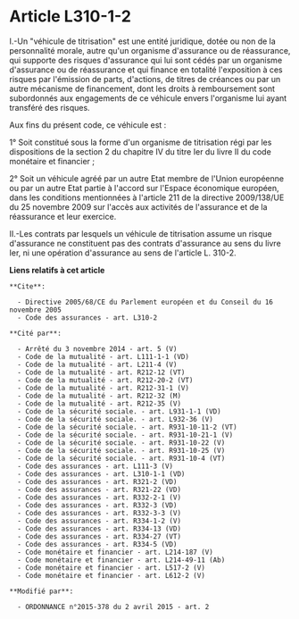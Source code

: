 # Article L310-1-2

I.-Un "véhicule de titrisation" est une entité juridique, dotée ou non de la personnalité morale, autre qu'un organisme
d'assurance ou de réassurance, qui supporte des risques d'assurance qui lui sont cédés par un organisme d'assurance ou de
réassurance et qui finance en totalité l'exposition à ces risques par l'émission de parts, d'actions, de titres de créances
ou par un autre mécanisme de financement, dont les droits à remboursement sont subordonnés aux engagements de ce véhicule
envers l'organisme lui ayant transféré des risques. 

Aux fins du présent code, ce véhicule est : 

1° Soit constitué sous la forme d'un organisme de titrisation régi par les dispositions de la section 2 du chapitre IV du
titre Ier du livre II du code monétaire et financier ; 

2° Soit un véhicule agréé par un autre Etat membre de l'Union européenne ou par un autre Etat partie à l'accord sur l'Espace
économique européen, dans les conditions mentionnées à l'article 211 de la directive 2009/138/UE du 25 novembre 2009 sur
l'accès aux activités de l'assurance et de la réassurance et leur exercice. 

II.-Les contrats par lesquels un véhicule de titrisation assume un risque d'assurance ne constituent pas des contrats
d'assurance au sens du livre Ier, ni une opération d'assurance au sens de l'article L. 310-2.

**Liens relatifs à cet article**

	**Cite**:

	  - Directive 2005/68/CE du Parlement européen et du Conseil du 16 novembre 2005
	  - Code des assurances - art. L310-2

	**Cité par**:

	  - Arrêté du 3 novembre 2014 - art. 5 (V)
	  - Code de la mutualité - art. L111-1-1 (VD)
	  - Code de la mutualité - art. L211-4 (V)
	  - Code de la mutualité - art. R212-12 (VT)
	  - Code de la mutualité - art. R212-20-2 (VT)
	  - Code de la mutualité - art. R212-31-1 (V)
	  - Code de la mutualité - art. R212-32 (M)
	  - Code de la mutualité - art. R212-35 (V)
	  - Code de la sécurité sociale. - art. L931-1-1 (VD)
	  - Code de la sécurité sociale. - art. L932-36 (V)
	  - Code de la sécurité sociale. - art. R931-10-11-2 (VT)
	  - Code de la sécurité sociale. - art. R931-10-21-1 (V)
	  - Code de la sécurité sociale. - art. R931-10-22 (V)
	  - Code de la sécurité sociale. - art. R931-10-25 (V)
	  - Code de la sécurité sociale. - art. R931-10-4 (VT)
	  - Code des assurances - art. L111-3 (V)
	  - Code des assurances - art. L310-1-1 (VD)
	  - Code des assurances - art. R321-2 (VD)
	  - Code des assurances - art. R321-22 (VD)
	  - Code des assurances - art. R332-2-1 (V)
	  - Code des assurances - art. R332-3 (VD)
	  - Code des assurances - art. R332-3-3 (V)
	  - Code des assurances - art. R334-1-2 (V)
	  - Code des assurances - art. R334-13 (VD)
	  - Code des assurances - art. R334-27 (VT)
	  - Code des assurances - art. R334-5 (VD)
	  - Code monétaire et financier - art. L214-187 (V)
	  - Code monétaire et financier - art. L214-49-11 (Ab)
	  - Code monétaire et financier - art. L517-2 (V)
	  - Code monétaire et financier - art. L612-2 (V)

	**Modifié par**:

	  - ORDONNANCE n°2015-378 du 2 avril 2015 - art. 2
